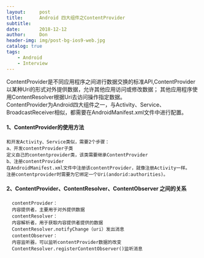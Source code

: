 ```yaml
---
layout:     post
title:      Android 四大组件之ContentProvider
subtitle:   
date:       2018-12-12
author:     Don
header-img: img/post-bg-ios9-web.jpg
catalog: true
tags:
    - Android
    - Interview
---
```

ContentProvider是不同应用程序之间进行数据交换的标准API,ContentProvider以某种Uri的形式对外提供数据，允许其他应用访问或修改数据；
其他应用程序使用ContentResolver根据Uri去访问操作指定数据。                
ContentProvider为Android四大组件之一，与Activity、Service、BroadcastReceiver相似，都需要在AndroidManifest.xml文件中进行配置。

#### 1、ContentProvider的使用方法
    和开发Activity、Service类似，需要2个步骤：
    a、开发contentProvider子类
    定义自己的contentprovider类，该类需要继承ContentProvider
    b、注册contentProvider
    在AndroidManifest.xml文件中注册该contentProvider，就像注册Activity一样。
    注册contentprovider时需要为它绑定一个Uri(andorid:authorities)。
    
#### 2、ContentProvider、ContentResolver、ContentObserver 之间的关系
      contentProvider：
      内容提供者，主要用于对外提供数据
      contentResolver：
      内容解析者，用于获取内容提供者提供的数据              
      ContentResolver.notifyChange（uri）发出消息
      contentObserver：
      内容监听器，可以监听contentProvider数据的改变
      ContentResolver.registerContentObserver()监听消息
